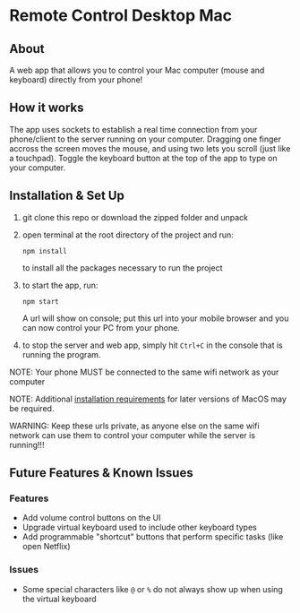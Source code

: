 # Remote Control Desktop Mac

## About

A web app that allows you to control your Mac computer (mouse and keyboard) directly from your phone!

## How it works

The app uses sockets to establish a real time connection from your phone/client to the server running on your computer. Dragging one finger accross the screen moves the mouse, and using two lets you scroll (just like a touchpad). Toggle the keyboard button at the top of the app to type on your computer.

## Installation & Set Up

1. git clone this repo or download the zipped folder and unpack
2. open terminal at the root directory of the project and run:
   ```
   npm install
   ```
   to install all the packages necessary to run the project
3. to start the app, run:

   ```
   npm start
   ```

   A url will show on console; put this url into your mobile browser and you can now control your PC from your phone.

4. to stop the server and web app, simply hit `Ctrl+C` in the console that is
   running the program.

NOTE: Your phone MUST be connected to the same wifi network as your computer

NOTE: Additional [installation requirements](https://github.com/kapetan/osx-mouse#limitations)
for later versions of MacOS may be required.

WARNING: Keep these urls private, as anyone else on the same wifi network can use them to control your computer while the server is running!!!

## Future Features & Known Issues

### Features

- Add volume control buttons on the UI
- Upgrade virtual keyboard used to include other keyboard types
- Add programmable "shortcut" buttons that perform specific tasks (like open Netflix)

### Issues

- Some special characters like `@` or `%` do not always show up when using the virtual keyboard
